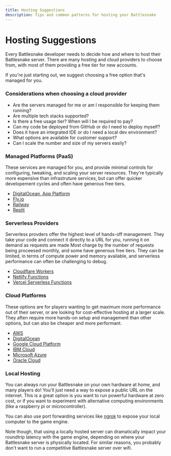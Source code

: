 ```yaml
---
title: Hosting Suggestions
description: Tips and common patterns for hosting your Battlesnake
---
```


# Hosting Suggestions

Every Battlesnake developer needs to decide how and where to host their Battlesnake server. There are many hosting and cloud providers to choose from, with most of them providing a free tier for new accounts.

If you're just starting out, we suggest choosing a free option that's managed for you.

### Considerations when choosing a cloud provider
* Are the servers managed for me or am I responsible for keeping them running?
* Are multiple tech stacks supported?
* Is there a free usage tier? When will I be required to pay?
* Can my code be deployed from GitHub or do I need to deploy myself?
* Does it have an integrated IDE or do I need a local dev environment?
* What options are available for customer support?
* Can I scale the number and size of my servers easily?


### Managed Platforms (PaaS)

These services are managed for you, and provide minimal controls for configuring, tweaking, and scaling your server resources. They're typically more expensive than infrastruture services, but can offer quicker developement cycles and often have generous free tiers.

* [DigitalOcean, App Platform](https://docs.digitalocean.com/products/app-platform/)
* [Fly.io](https://fly.io/)
* [Railway](https://railway.app/)
* [Replit](https://replit.com/)


### Serverless Providers

Serverless provders offer the highest level of hands-off management. They take your code and connect it directly to a URL for you, running it on demand as requests are made Most charge by the number of requests being proceesed monthly, and some have generous free tiers. They can be limited, in terms of compute power and memory available, and serverless performance can often be challenging to debug.

* [Cloudflare Workers](https://developers.cloudflare.com/workers/)
* [Netlify Functions](https://www.netlify.com/platform/core/functions/)
* [Vercel Serverless Functions](https://vercel.com/docs/functions/serverless-functions)

### Cloud Platforms

These options are for players wanting to get maximum more performance out of their server, or are looking for cost-effective hosting at a larger scale. They aften require more hands-on setup and management than other options, but can also be cheaper and more performant.

* [AWS](https:://aws.amazon.com)
* [DigitalOcean](https://docs.digitalocean.com/products/droplets/)
* [Google Cloud Platform](https://cloud.google.com/)
* [IBM Cloud](https://www.ibm.com/cloud)
* [Microsoft Azure](https://azure.microsoft.com/en-ca)
* [Oracle Cloud](https://www.oracle.com/ca-en/cloud/)

### Local Hosting

You can always run your Battlesnake on your own hardware at home, and many players do! You'll just need a way to expose a public URL on the internet. This is a great option is you want to run powerful hardware at zero cost, or if you want to experiment with alternative computing environments (like a raspberry pi or microcontroller).

You can also use port forwarding services like [ngrok](https://ngrok.com/) to expose your local computer to the game engine.

Note though, that using a locally hosted server can dramatically impact your roundtrip latency with the game engine, depending on where your Battlesnake server is physically located. For similar reasons, you probably don't want to run a competitive Battlesnake server over wifi.
